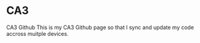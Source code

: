 # CA3
CA3 Github
This is my CA3 Github page so that I sync and update my code accross muitple devices.
